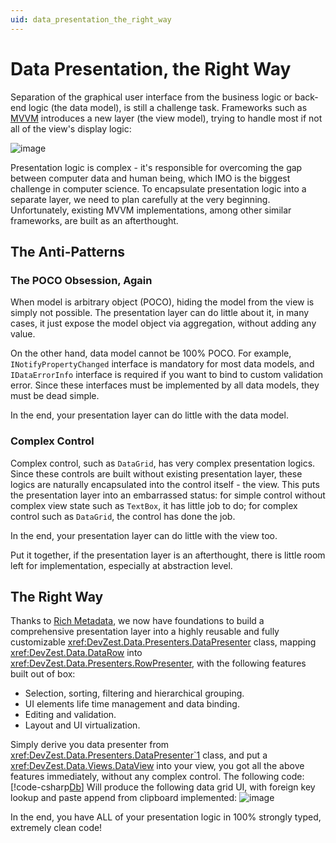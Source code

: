 ```yaml
---
uid: data_presentation_the_right_way
---
```


# Data Presentation, the Right Way

Separation of the graphical user interface from the business logic or back-end logic (the data model), is still a challenge task. Frameworks such as [MVVM](https://en.wikipedia.org/wiki/Model%E2%80%93view%E2%80%93viewmodel) introduces a new layer (the view model), trying to handle most if not all of the view's display logic:

![image](/images/MVVM.jpg)

Presentation logic is complex - it's responsible for overcoming the gap between computer data and human being, which IMO is the biggest challenge in computer science. To encapsulate presentation logic into a separate layer, we need to plan carefully at the very beginning. Unfortunately, existing MVVM implementations, among other similar frameworks, are built as an afterthought.

## The Anti-Patterns

### The POCO Obsession, Again

When model is arbitrary object (POCO), hiding the model from the view is simply not possible. The presentation layer can do little about it, in many cases, it just expose the model object via aggregation, without adding any value.

On the other hand, data model cannot be 100% POCO. For example, `INotifyPropertyChanged` interface is mandatory for most data models, and `IDataErrorInfo` interface is required if you want to bind to custom validation error. Since these interfaces must be implemented by all data models, they must be dead simple.

In the end, your presentation layer can do little with the data model.

### Complex Control

Complex control, such as `DataGrid`, has very complex presentation logics. Since these controls are built without existing presentation layer, these logics are naturally encapsulated into the control itself - the view. This puts the presentation layer into an embarrassed status: for simple control without complex view state such as `TextBox`, it has little job to do; for complex control such as `DataGrid`, the control has done the job.

In the end, your presentation layer can do little with the view too.

Put it together, if the presentation layer is an afterthought, there is little room left for implementation, especially at abstraction level.

## The Right Way

Thanks to [Rich Metadata](xref:orm_data_access_the_right_way#rich-metadata---relational-data-objects), we now have foundations to build a comprehensive presentation layer into a highly reusable and fully customizable <xref:DevZest.Data.Presenters.DataPresenter> class, mapping <xref:DevZest.Data.DataRow> into <xref:DevZest.Data.Presenters.RowPresenter>, with the following features built out of box:

* Selection, sorting, filtering and hierarchical grouping.
* UI elements life time management and data binding.
* Editing and validation.
* Layout and UI virtualization.

Simply derive you data presenter from <xref:DevZest.Data.Presenters.DataPresenter`1> class, and put a <xref:DevZest.Data.Views.DataView> into your view, you got all the above features immediately, without any complex control. The following code:
[!code-csharp[Db](../../../samples/AdventureWorksLT.WpfApp/SalesOrderWindow.DetailPresenter.cs)]
Will produce the following data grid UI, with foreign key lookup and paste append from clipboard implemented:
![image](/images/SalesOrderDetailUI.jpg)

In the end, you have ALL of your presentation logic in 100% strongly typed, extremely clean code!
